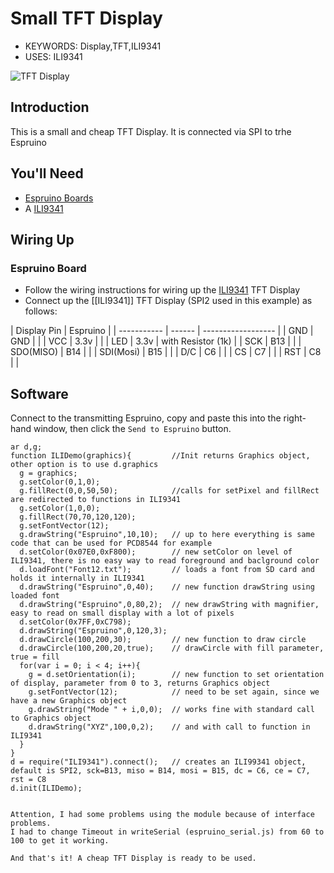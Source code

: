 <!--- Copyright (c) 2014 Juergen Marsch, Pur3 Ltd. See the file LICENSE for copying permission. -->
Small TFT Display
===============================

* KEYWORDS: Display,TFT,ILI9341
* USES: ILI9341

![TFT Display](DSC_0555.jpg)

Introduction
-----------

This is a small and cheap TFT Display. It is connected via SPI to trhe Espruino

You'll Need
----------

* [Espruino Boards](/EspruinoBoard)
* A [ILI9341](DSC0556)

Wiring Up
--------

### Espruino Board

* Follow the wiring instructions for wiring up the [ILI9341](/ILI9341) TFT Display
* Connect up the [[ILI9341]] TFT Display (SPI2 used in this example) as follows:

| Display Pin | Espruino                    |
| ----------- | ------ | ------------------ |
| GND         |  GND   |                    |
| VCC         |  3.3v  |                    |
| LED         |  3.3v  | with Resistor (1k) |
| SCK         |  B13   |                    |
| SDO(MISO)   |  B14   |                    |
| SDI(Mosi)   |  B15   |                    |
| D/C         |  C6    |                    |
| CS          |  C7    |                    |
| RST         |  C8    |                    |


Software
-------

Connect to the transmitting Espruino, copy and paste this into the right-hand window, then click the ```Send to Espruino``` button.

```
ar d,g;
function ILIDemo(graphics){         //Init returns Graphics object, other option is to use d.graphics
  g = graphics;
  g.setColor(0,1,0);
  g.fillRect(0,0,50,50);            //calls for setPixel and fillRect are redirected to functions in ILI9341
  g.setColor(1,0,0);
  g.fillRect(70,70,120,120);
  g.setFontVector(12);
  g.drawString("Espruino",10,10);   // up to here everything is same code that can be used for PCD8544 for example
  d.setColor(0x07E0,0xF800);        // new setColor on level of ILI9341, there is no easy way to read foreground and baclground color
  d.loadFont("Font12.txt");         // loads a font from SD card and holds it internally in ILI9341
  d.drawString("Espruino",0,40);    // new function drawString using loaded font
  d.drawString("Espruino",0,80,2);  // new drawString with magnifier, easy to read on small display with a lot of pixels
  d.setColor(0x7FF,0xC798);
  d.drawString("Espruino",0,120,3);
  d.drawCircle(100,200,30);         // new function to draw circle
  d.drawCircle(100,200,20,true);    // drawCircle with fill parameter, true = fill
  for(var i = 0; i < 4; i++){
    g = d.setOrientation(i);        // new function to set orientation of display, parameter from 0 to 3, returns Graphics object
    g.setFontVector(12);            // need to be set again, since we have a new Graphics object
    g.drawString("Mode " + i,0,0);  // works fine with standard call to Graphics object
    d.drawString("XYZ",100,0,2);    // and with call to function in ILI9341
  }
}
d = require("ILI9341").connect();   // creates an ILI99341 object, default is SPI2, sck=B13, miso = B14, mosi = B15, dc = C6, ce = C7, rst = C8
d.init(ILIDemo);

```

```

Attention, I had some problems using the module because of interface problems.
I had to change Timeout in writeSerial (espruino_serial.js) from 60 to 100 to get it working.

And that's it! A cheap TFT Display is ready to be used.